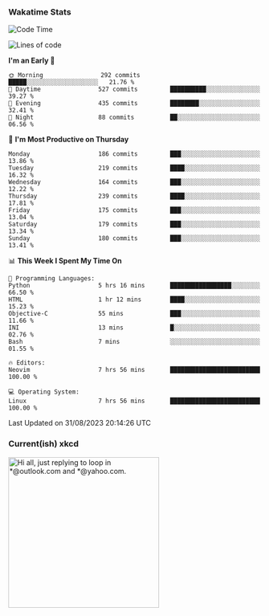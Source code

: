 ### Wakatime Stats
<!--START_SECTION:waka-->
![Code Time](http://img.shields.io/badge/Code%20Time-1%2C940%20hrs%2051%20mins-blue)

![Lines of code](https://img.shields.io/badge/From%20Hello%20World%20I%27ve%20Written-821.4%20thousand%20lines%20of%20code-blue)

**I'm an Early 🐤** 

```text
🌞 Morning                292 commits         █████░░░░░░░░░░░░░░░░░░░░   21.76 % 
🌆 Daytime                527 commits         ██████████░░░░░░░░░░░░░░░   39.27 % 
🌃 Evening                435 commits         ████████░░░░░░░░░░░░░░░░░   32.41 % 
🌙 Night                  88 commits          ██░░░░░░░░░░░░░░░░░░░░░░░   06.56 % 
```
📅 **I'm Most Productive on Thursday** 

```text
Monday                   186 commits         ███░░░░░░░░░░░░░░░░░░░░░░   13.86 % 
Tuesday                  219 commits         ████░░░░░░░░░░░░░░░░░░░░░   16.32 % 
Wednesday                164 commits         ███░░░░░░░░░░░░░░░░░░░░░░   12.22 % 
Thursday                 239 commits         ████░░░░░░░░░░░░░░░░░░░░░   17.81 % 
Friday                   175 commits         ███░░░░░░░░░░░░░░░░░░░░░░   13.04 % 
Saturday                 179 commits         ███░░░░░░░░░░░░░░░░░░░░░░   13.34 % 
Sunday                   180 commits         ███░░░░░░░░░░░░░░░░░░░░░░   13.41 % 
```


📊 **This Week I Spent My Time On** 

```text
💬 Programming Languages: 
Python                   5 hrs 16 mins       █████████████████░░░░░░░░   66.50 % 
HTML                     1 hr 12 mins        ████░░░░░░░░░░░░░░░░░░░░░   15.23 % 
Objective-C              55 mins             ███░░░░░░░░░░░░░░░░░░░░░░   11.66 % 
INI                      13 mins             █░░░░░░░░░░░░░░░░░░░░░░░░   02.76 % 
Bash                     7 mins              ░░░░░░░░░░░░░░░░░░░░░░░░░   01.55 % 

🔥 Editors: 
Neovim                   7 hrs 56 mins       █████████████████████████   100.00 % 

💻 Operating System: 
Linux                    7 hrs 56 mins       █████████████████████████   100.00 % 
```


 Last Updated on 31/08/2023 20:14:26 UTC
<!--END_SECTION:waka-->

### Current(ish) xkcd
<a id="xkcd-a" title="Hi all, just replying to loop in *@outlook.com and *@yahoo.com." href="https://www.xkcd.com" target="_blank">
        <img align="center" id="xkcd-img" src="https://imgs.xkcd.com/comics/gmail_com.png" alt="Hi all, just replying to loop in *@outlook.com and *@yahoo.com." height=300 />
</a>
